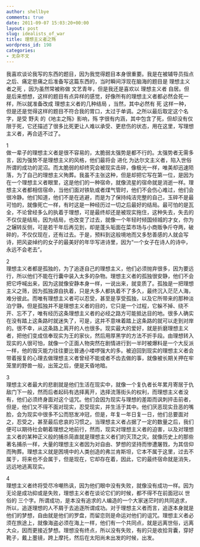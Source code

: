 ```yaml
---
author: shellbye
comments: true
date: 2011-09-07 15:03:20+00:00
layout: post
slug: idealists_of_war
title: 理想主义者之殇
wordpress_id: 198
categories:
- 无杂不文
---
```


我喜欢谈论我写的东西的题目，因为我觉得题目本身很重要。我是在被辅导员指点之后、痛定思痛之后准备写这篇东西的，当时瞬间浮现在脑海的题目是 理想主义者之死 ，因为虽然常被称做 文艺青年，但是我还是喜欢以 理想主义者 自居。但是后来想想，这样的题目有点异样的感觉，好像所有的理想主义者都必然会死一样，所以就准备改成 理想主义者的几种结局 ，当然，其中必然有 死 这样一种，但是还是觉得这样的题目不符合我的胃口，太过于单调。之所以最后取定这个名字，是受 野夫 的《地主之殇》影响，殇 字很有内涵，其中包含了死，但却没有仅限于死，它还描述了很多比死更让人难以承受、更悲伤的状态，用在这里，写理想主义者，再合适不过了。  
  
1  
做一辈子的理想主义者是很不容易的，太脆弱太强势是都不行的。太强势者无需多言，因为强势不是理想主义的风格，他们最将会 进化 为达尔文主义者，陷入世俗所谓的成功的泥沼。而太脆弱的却终究会被现实击碎，像极光一样，唯美却迅速陨落，为了自己的理想主义殉葬。我虽不主张这种，但是却把它写在第一位，是因为在一个理想主义者眼里，这是他们的一种宿命，就像流星的宿命就是消逝一样。理想主义者都相信宿命，当他们面对铁轨或者煤气管时，他们不会伤心难过，他们会很冷静。他们知道，他们不是在逃避，而是为了保持纯洁完整的自己，玉碎不是最可怕的，就像死亡一样，有时这是一种经历过一切之后最好的结局。最可怕的是瓦全，不论曾经多么的执着于理想，可是最终却还是被现实拖住，这种失去，失去的不仅仅是结局，因为结局，也改变了过去，就像一个年轻时倾国倾城的才女，你为之辗转反侧，可是若干年后再见到，却是蓬头垢面在菜市场与小商贩争斤夺两，破碎的，不仅仅现在，还有过去。于是，预料到这般境地而又多愁善感的人就会写诗，把风姿绰约的女子的最美好的年华写进诗里，因为“一个女子在诗人的诗中，永远不会老去”。  
  
2  
理想主义者都是孤独的，为了追逐自己的理想主义，他们必须抛弃很多，因为要远行，所以他们不能在行囊中装入太多的杂物。理想主义者的孤独很安静，他们不会把它呼喊出来，因为这就像安静本身一样，一说出来，就变质了。孤独是一把理想主义之筛，因为孤独源自执着，只是大多人都执着不了多久，最终沉入茫茫人海，难分彼此。而唯有理想主义者可以忍受，甚至是享受孤独，以及它所带来的那种淡泊宁静。但是孤独并不是理想主义者的目的，它只是一个过程，它躲不掉、绕不开、忘不了，唯有经历这条理想主义者的必经之路方可能抵达目的地。很多人确实在没有踏上这条路时就迷失了，可是，这并不意味着踏上这条路的就可以走到对岸的。很不幸，从这条路上离开的人也很多。现实最大的爱好，就是折磨理想主义者，把他们变成信奉现实为王的家伙，然后用厚黑学的方法不折手段。由理想转入现实的人很可怕，就像一个正面人物突然在剧情进行到一半时被爆料是一个大反派一样，他的毁灭能力往往要比普通小喽啰强大的多。被迫回到现实的理想主义者会带着报复的心理去做理想主义者曾经不能或者不齿去做的事，就像被长期关押在牢笼里的野兽一般，出笼之后，便是天昏地暗。  
  
  
3  
理想主义者最大的悲剧就是他们生活在现实中，就像一个复仇者长年累月寄居于仇敌门下一般，然而后者起码有选择离开，选择流落街头的权利，而理想主义者没有，他们必须终身面对这个诅咒。他们会因为现实与理想的差距而讽刺抨击前者，但是，他们又不得不面对现实，忍受现实，并生活于其中。他们厌恶现实丑恶的嘴脸，会为现实中很多不公而怒发冲冠，但是，年复一年日复一日，他们总要面对之，忍受之，甚至最后悲哀的习惯之。当理想主义者占据了一定的数量之后，我们便可以期待社会朝着理想之地前行，然而，现实对理想主义者的迫害，以及对理想主义者的某种正义般的捕杀简直就是理想主义者们的灭顶之灾。就像历史上的那些著名捕杀一样，大量的理想主义者因为对自由、梦想的坚持而惨遭屠戮，为其信仰而殉葬。理想主义就是困境中的人类创造的弗兰肯斯坦，它本不属于这里，过去不属于，将来也不会属于，但是现在，它却存在着，因此，它的最终宿命就是消失，远远地逃离现实。  
  
4  
理想主义者终将受尽冷嘲热讽，因为他们眼中没有失败，就像没有成功一样。因为无论是成功抑或是失败，理想主义者在谈论它们的时候，都不得不在前面冠以 世俗的 三个字。所谓成功，是本没有追求的人编造的一个大家迷茫时的共同追求，所以，追逐理想的人不屑于去追逐所谓成功。对于理想主义者而言，追逐本身就是他们的梦想，自由就是他们的罗盘，而留恋则是命运对他们的诅咒。理想主义者必须在旅途上，就像海盗必须在海上一样，他们有一个共同点，就是远离世俗，远离大众，因而更接近梦想。理想没有终点，所以没有失败，有的只是收拾背囊，穿好靴子，戴上墨镜，跨上摩托，然后在太阳尚未出发的时候，出发。
